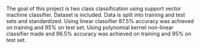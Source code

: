 The goal of this project is two class classification using support vector machine classifier. Dataset is included. Data is split into training and test sets and standardized. Using linear classifier 87.5% accuracy was achieved on training and 95% on test set. Using polynomial kernel non-linear classifier made and 96.5% accuracy was achieved on training and 95% on test set.
